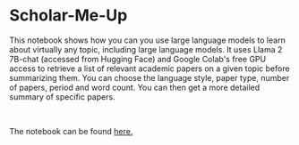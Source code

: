 # Scholar-Me-Up

This notebook shows how you can you use large language models to learn about virtually any topic, including large language models. It uses Llama 2 7B-chat (accessed from Hugging Face) and Google Colab's free GPU access to retrieve a list of relevant academic papers on a given topic before summarizing them. You can choose the language style, paper type, number of papers, period and word count. You can then get a more detailed summary of specific papers. 

<br/>

The notebook can be found [here.](https://github.com/jcarterlab/Scholar-Me-Up/blob/main/scholar_me_up.ipynb)
